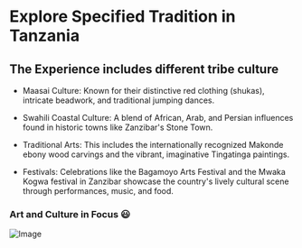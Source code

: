 # Explore Specified Tradition in Tanzania

## The Experience includes different tribe culture

- Maasai Culture: Known for their distinctive red clothing (shukas), intricate beadwork, and traditional jumping dances.

- Swahili Coastal Culture: A blend of African, Arab, and Persian influences found in historic towns like Zanzibar's Stone Town.

- Traditional Arts: This includes the internationally recognized Makonde ebony wood carvings and the vibrant, imaginative Tingatinga paintings.

- Festivals: Celebrations like the Bagamoyo Arts Festival and the Mwaka Kogwa festival in Zanzibar showcase the country's lively cultural scene through performances, music, and food.

###  Art and Culture in Focus :smiley:



![Image](https://github.com/user-attachments/assets/c603a5c3-77ce-4693-b285-8cd9864b9a4b)


